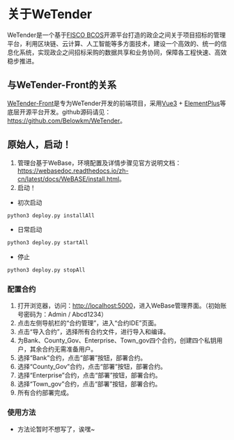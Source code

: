 # 关于WeTender

WeTender是一个基于[FISCO BCOS](https://fisco-bcos-doc.readthedocs.io/zh-cn/latest/index.html)开源平台打造的政企之间关于项目招标的管理平台，利用区块链、云计算、人工智能等多方面技术，建设一个高效的、统一的信息化系统，实现政企之间招标采购的数据共享和业务协同，保障各工程快速、高效稳步推进。

## 与WeTender-Front的关系

[WeTender-Front](https://github.com/Belowkm/WeTender)是专为WeTender开发的前端项目，采用[Vue3](https://cn.vuejs.org/) + [ElementPlus](https://element-plus.org/zh-CN/)等底层开源平台开发。github源码请见：<https://github.com/Belowkm/WeTender>。

## 原始人，启动！

1. 管理台基于WeBase，环境配置及详情步骤见官方说明文档：<https://webasedoc.readthedocs.io/zh-cn/latest/docs/WeBASE/install.html>。
2. 启动！

- 初次启动

```sh
python3 deploy.py installAll
```

- 日常启动

```sh
python3 deploy.py startAll
```

- 停止

```sh
python3 deploy.py stopAll
```

### 配置合约

1. 打开浏览器，访问：<http://localhost:5000>，进入WeBase管理界面。（初始账号密码为：Admin / Abcd1234）
2. 点击左侧导航栏的“合约管理”，进入“合约IDE”页面。
3. 点击“导入合约”，选择所有合约文件，进行导入和编译。
4. 为Bank、County_Gov、Enterprise、Town_gov四个合约，创建四个私钥用户，其余合约无需准备用户。
5. 选择“Bank”合约，点击“部署”按钮，部署合约。
6. 选择“County_Gov”合约，点击“部署”按钮，部署合约。
7. 选择“Enterprise”合约，点击“部署”按钮，部署合约。
8. 选择“Town_gov”合约，点击“部署”按钮，部署合约。
9. 所有合约部署完成。

### 使用方法

- 方法论暂时不想写了，诶嘿~
